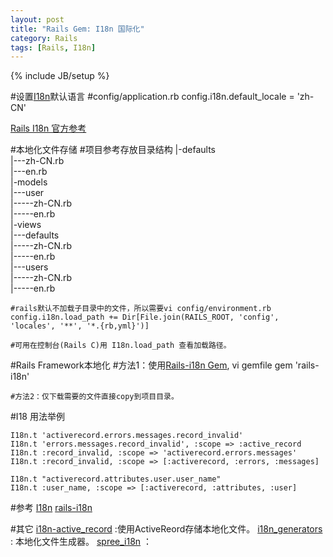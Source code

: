 ```yaml
---
layout: post
title: "Rails Gem: I18n 国际化"
category: Rails
tags: [Rails, I18n]
---
```

{% include JB/setup %}


#设置[I18n](https://github.com/svenfuchs/i18n)默认语言
	#config/application.rb
	config.i18n.default_locale = 'zh-CN'  

[Rails I18n 官方参考](http://guides.rubyonrails.org/i18n.html) 

#本地化文件存储
	#项目参考存放目录结构
	|-defaults  
	|---zh-CN.rb  
	|---en.rb  
	|-models  
	|---user  
	|-----zh-CN.rb  
	|-----en.rb  
	|-views  
	|---defaults  
	|-----zh-CN.rb  
	|-----en.rb  
	|---users  
	|-----zh-CN.rb  
	|-----en.rb  

	#rails默认不加载子目录中的文件，所以需要vi config/environment.rb  
	config.i18n.load_path += Dir[File.join(RAILS_ROOT, 'config', 'locales', '**', '*.{rb,yml}')]   

	#可用在控制台(Rails C)用 I18n.load_path 查看加载路径。

#Rails Framework本地化
	#方法1：使用[Rails-i18n Gem](https://github.com/svenfuchs/rails-i18n), vi gemfile
	gem 'rails-i18n'	

	#方法2：仅下载需要的文件直接copy到项目目录。

#I18 用法举例

	I18n.t 'activerecord.errors.messages.record_invalid'
	I18n.t 'errors.messages.record_invalid', :scope => :active_record
	I18n.t :record_invalid, :scope => 'activerecord.errors.messages'
	I18n.t :record_invalid, :scope => [:activerecord, :errors, :messages] 

	I18n.t "activerecord.attributes.user.user_name"
	I18n.t :user_name, :scope => [:activerecord, :attributes, :user] 


#参考
[I18n](https://github.com/svenfuchs/i18n) 
[rails-i18n](https://github.com/svenfuchs/rails-i18n) 

#其它
[i18n-active_record](https://github.com/svenfuchs/i18n-active_record) :使用ActiveReord存储本地化文件。
[i18n_generators](https://github.com/amatsuda/i18n_generators) : 本地化文件生成器。
[spree_i18n](https://github.com/spree/spree_i18n) ：


